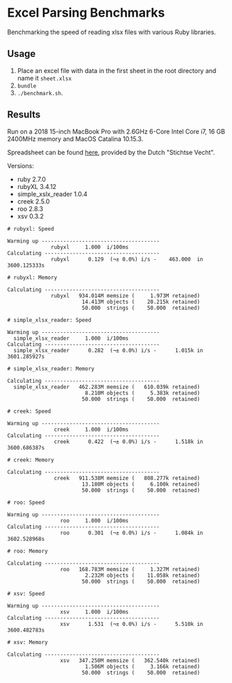 # Excel Parsing Benchmarks

Benchmarking the speed of reading xlsx files with various Ruby libraries.

## Usage
1. Place an excel file with data in the first sheet in the root directory and name it `sheet.xlsx`
2. `bundle`
3. `./benchmark.sh`.

## Results

Run on a 2018 15-inch MacBook Pro with 2.6GHz 6-Core Intel Core i7, 16 GB 2400MHz memory and MacOS Catalina 10.15.3.

Spreadsheet can be found [here](https://data.overheid.nl/dataset/stichtse-vecht-waterschapsverkiezingen-agv-2019-per-kandidaat), provided by the Dutch "Stichtse Vecht".

Versions: 

- ruby 2.7.0
- rubyXL 3.4.12
- simple_xslx_reader 1.0.4
- creek 2.5.0
- roo 2.8.3
- xsv 0.3.2

```
# rubyxl: Speed

Warming up --------------------------------------
              rubyxl     1.000  i/100ms
Calculating -------------------------------------
              rubyxl      0.129  (¬± 0.0%) i/s -    463.000  in 3600.125333s

# rubyxl: Memory

Calculating -------------------------------------
              rubyxl   934.014M memsize (     1.973M retained)
                        14.413M objects (    20.215k retained)
                        50.000  strings (    50.000  retained)

# simple_xlsx_reader: Speed

Warming up --------------------------------------
  simple_xlsx_reader     1.000  i/100ms
Calculating -------------------------------------
  simple_xlsx_reader      0.282  (¬± 0.0%) i/s -      1.015k in 3601.285927s

# simple_xlsx_reader: Memory

Calculating -------------------------------------
  simple_xlsx_reader   462.283M memsize (   610.039k retained)
                         8.210M objects (     5.383k retained)
                        50.000  strings (    50.000  retained)

# creek: Speed

Warming up --------------------------------------
               creek     1.000  i/100ms
Calculating -------------------------------------
               creek      0.422  (¬± 0.0%) i/s -      1.518k in 3600.686387s

# creek: Memory

Calculating -------------------------------------
               creek   911.538M memsize (   808.277k retained)
                        13.180M objects (     6.100k retained)
                        50.000  strings (    50.000  retained)

# roo: Speed

Warming up --------------------------------------
                 roo     1.000  i/100ms
Calculating -------------------------------------
                 roo      0.301  (¬± 0.0%) i/s -      1.084k in 3602.528968s

# roo: Memory

Calculating -------------------------------------
                 roo   168.783M memsize (     1.327M retained)
                         2.232M objects (    11.058k retained)
                        50.000  strings (    50.000  retained)

# xsv: Speed

Warming up --------------------------------------
                 xsv     1.000  i/100ms
Calculating -------------------------------------
                 xsv      1.531  (¬± 0.0%) i/s -      5.510k in 3600.482783s

# xsv: Memory

Calculating -------------------------------------
                 xsv   347.250M memsize (   362.540k retained)
                         1.506M objects (     3.166k retained)
                        50.000  strings (    50.000  retained)
```
